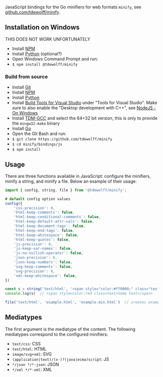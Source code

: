 JavaScript bindings for the Go minifiers for web formats `minify`, see [github.com/tdewolff/minify](https://github.com/tdewolff/minify).

## Installation on Windows
THIS DOES NOT WORK UNFORTUNATELY

- Install [NPM](https://nodejs.org/en/download)
- Install [Python](https://www.python.org/downloads/) (optional?)
- Open Windows Command Prompt and run:
- `$ npm install @tdewolff/minify`

### Build from source
- Install [Git](https://git-scm.com/)
- Install [NPM](https://nodejs.org/en/download)
- Install [Python](https://www.python.org/downloads/)
- Install [Build Tools for Visual Studio](https://visualstudio.microsoft.com/downloads/#build-tools-for-visual-studio-2022) under "Tools for Visual Studio". Make sure to also enable the "Desktop development with C++", see [NodeJS - On Windows](https://github.com/nodejs/node-gyp#on-windows)
- Install [TDM-GCC](https://jmeubank.github.io/tdm-gcc/download/) and select the 64+32 bit version, this is only to provide the `mingw32-make` binary
- Install [Go](https://go.dev/doc/install)
- Open the Git Bash and run:
- `$ git clone https://github.com/tdewolff/minify`
- `$ cd minify/bindings/js`
- `$ npm install`

## Usage
There are three functions available in JavaScript: configure the minifiers, minify a string, and minify a file. Below an example of their usage:

```js
import { config, string, file } from '@tdewolff/minify';

# default config option values
config({
    'css-precision': 0,
    'html-keep-comments': false,
    'html-keep-conditional-comments': false,
    'html-keep-default-attr-vals': false,
    'html-keep-document-tags': false,
    'html-keep-end-tags': false,
    'html-keep-whitespace': false,
    'html-keep-quotes': false,
    'js-precision': 0,
    'js-keep-var-names': false,
    'js-no-nullish-operator': false,
    'json-precision': 0,
    'json-keep-numbers': false,
    'svg-keep-comments': false,
    'svg-precision': 0,
    'xml-keep-whitespace': false,
})

const s = string('text/html', '<span style="color:#ff0000;" class="text">Some  text</span>')
console.log(s)  // <span style=color:red class=text>Some text</span>

file('text/html', 'example.html', 'example.min.html')  // creates example.min.html
```

## Mediatypes
The first argument is the mediatype of the content. The following mediatypes correspond to the configured minifiers:

- `text/css`: CSS
- `text/html`: HTML
- `image/svg+xml`: SVG
- `(application|text)/(x-)?(java|ecma)script`: JS
- `*/json */*-json`: JSON
- `*/xml */*-xml`: XML
